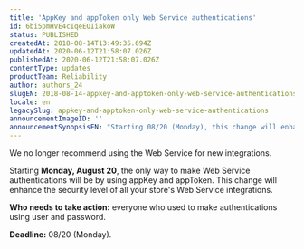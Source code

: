 ```yaml
---
title: 'AppKey and appToken only Web Service authentications'
id: 6bi5pmHVE4cIqeEOIiakoW
status: PUBLISHED
createdAt: 2018-08-14T13:49:35.694Z
updatedAt: 2020-06-12T21:58:07.026Z
publishedAt: 2020-06-12T21:58:07.026Z
contentType: updates
productTeam: Reliability
author: authors_24
slugEN: 2018-08-14-appkey-and-apptoken-only-web-service-authentications
locale: en
legacySlug: appkey-and-apptoken-only-web-service-authentications
announcementImageID: ''
announcementSynopsisEN: "Starting 08/20 (Monday), this change will enhance the security level of all your store's Web Service integrations."
---
```


<div class="alert-danger" role="alert">We no longer recommend using the Web Service for new integrations.</div>

Starting __Monday, August 20__, the only way to make Web Service authentications will be by using appKey and appToken. This change will enhance the security level of all your store's Web Service integrations.

__Who needs to take action:__ everyone who used to make authentications using user and password.

__Deadline:__ 08/20 (Monday).
